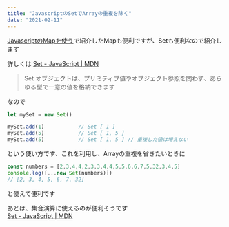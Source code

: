 ```yaml
---
title: "JavascriptのSetでArrayの重複を除く"
date: "2021-02-11"
---
```


[JavascriptのMapを使う](https://blog.freks.jp/javascript-map)で紹介したMapも便利ですが、Setも便利なので紹介します

詳しくは
[Set \- JavaScript \| MDN](https://developer.mozilla.org/ja/docs/Web/JavaScript/Reference/Global_Objects/Set)

> Set オブジェクトは、プリミティブ値やオブジェクト参照を問わず、あらゆる型で一意の値を格納できます

なので

```javascript
let mySet = new Set()

mySet.add(1)           // Set [ 1 ]
mySet.add(5)           // Set [ 1, 5 ]
mySet.add(5)           // Set [ 1, 5 ] // 重複した値は増えない
```

という使い方です、これを利用し、Arrayの重複を省きたいときに

```javascript
const numbers = [2,3,4,4,2,3,3,4,4,5,5,6,6,7,5,32,3,4,5]
console.log([...new Set(numbers)])
// [2, 3, 4, 5, 6, 7, 32]
```

と使えて便利です

あとは、集合演算に使えるのが便利そうです  
[Set \- JavaScript \| MDN](https://developer.mozilla.org/ja/docs/Web/JavaScript/Reference/Global_Objects/Set#implementing_basic_set_operations)

